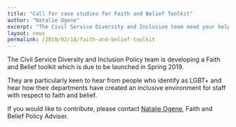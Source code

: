 ```yaml
---
title: "Call for case studies for Faith and Belief Toolkit"
author: "Natalie Ogene"
excerpt: "The Civil Service Diversity and Inclusion team need your help for a new Faith and Belief Toolkit"
layout: news
permalink: /2019/02/18/faith-and-belief-toolkit
---
```


The Civil Service Diversity and Inclusion Policy team is developing a Faith and Belief toolkit which is due to be launched in Spring 2019. 

They are particularly keen to hear from people who identify as LGBT+ and hear how their departments have created an inclusive environment for staff with respect to faith and belief. 

If you would like to contribute, please contact [Natalie Ogene](natalie.ogene@cabinetoffice.gov.uk), Faith and Belief Policy Adviser. 
